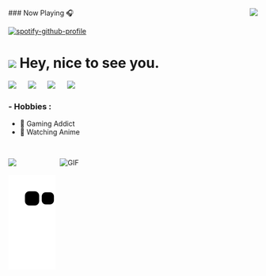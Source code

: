 <img  align="right" src="https://lanyard.cnrad.dev/api/1129463131689721927?idleMessage=%22Work%20Smart%20Not%20Hard.%22&borderRadius=25px" />
### Now Playing 🎧

[![spotify-github-profile](https://spotify-github-profile.vercel.app/api/view?uid=1vbqryocteapskx6xadzfeg5l&cover_image=true&theme=default&show_offline=false&background_color=121212&interchange=false&bar_color=53b14f&bar_color_cover=false)](https://github.com/kittinan/spotify-github-profile)



<h1><img src="https://emojis.slackmojis.com/emojis/images/1531849430/4246/blob-sunglasses.gif?1531849430" width="30"/> Hey, nice to see you.</h1>

<p align="left">
<a href="https://twitter.com/AdamIkhlef" target="_blank"><img height="30" src="https://cdn.discordapp.com/emojis/912006202274242600.gif?size=128"></a>&nbsp;&nbsp;&nbsp;&nbsp;&nbsp;
<a href="https://www.instagram.com/adam_ikhlef_21/" target="_blank"><img height="30" src="https://cdn.discordapp.com/emojis/912006202207113226.gif?size=128"></a>&nbsp;&nbsp;&nbsp;&nbsp;&nbsp;
<a href="https://open.spotify.com/user/1vbqryocteapskx6xadzfeg5l" target="_blank"><img height="30" src="https://cdn.discordapp.com/emojis/797926066131304449.webp?size=128"></a>&nbsp;&nbsp;&nbsp;&nbsp;&nbsp;
<a href="https://www.discord.gg/11pms" target="_blank"><img height="30" src="https://cdn.discordapp.com/emojis/772089044494188575.gif?size=128"></a>&nbsp;&nbsp;&nbsp;&nbsp;&nbsp;

<br />


### - Hobbies : 
- 🐧 Gaming Addict
- 🐧 Watching Anime
</br>

<a href="https://discord.gg/11pms" target="_blank"> <img src="https://discord.c99.nl/widget/theme-3/1129463131689721927.png"/></a>
<a href="https://discord.gg/11pms" target="_blank"> <img hight="20" width="400" alt="GIF" align="right" src="https://readme-typing-svg.herokuapp.com?font=anaglyph&color=%239F33CF&lines=%F0%9F%91%8B+Hi+there!+I'm+z%E2%82%ACr0;Add+Me+!">


<a href="https://discord.gg/11pms" target="_blank"><img src="https://github.com/rafaballerini/rafaballerini/blob/output/github-contribution-grid-snake.svg" alt="sneke"></a>
